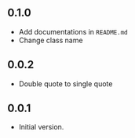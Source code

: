 ## 0.1.0

- Add documentations in `README.md`
- Change class name

## 0.0.2

- Double quote to single quote

## 0.0.1

- Initial version.
